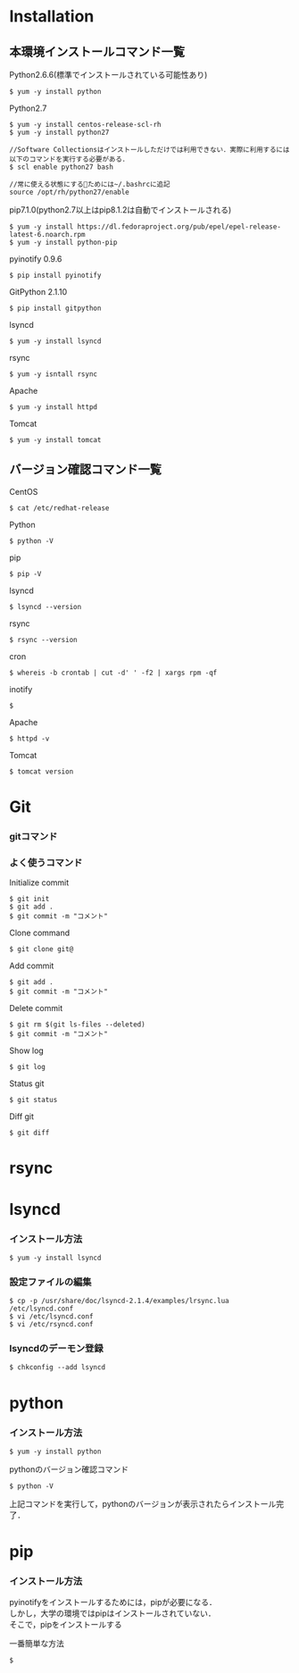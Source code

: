 # Installation

## 本環境インストールコマンド一覧

Python2.6.6(標準でインストールされている可能性あり)

    $ yum -y install python  

Python2.7

    $ yum -y install centos-release-scl-rh
    $ yum -y install python27

    //Software Collectionsはインストールしただけでは利用できない．実際に利用するには以下のコマンドを実行する必要がある．
    $ scl enable python27 bash
    
    //常に使える状態にするためには~/.bashrcに追記
    source /opt/rh/python27/enable

pip7.1.0(python2.7以上はpip8.1.2は自動でインストールされる)

    $ yum -y install https://dl.fedoraproject.org/pub/epel/epel-release-latest-6.noarch.rpm
    $ yum -y install python-pip 
    
pyinotify 0.9.6

    $ pip install pyinotify

GitPython 2.1.10

    $ pip install gitpython

lsyncd

    $ yum -y install lsyncd

rsync

    $ yum -y isntall rsync  

Apache

    $ yum -y install httpd

Tomcat

    $ yum -y install tomcat



## バージョン確認コマンド一覧

CentOS  

    $ cat /etc/redhat-release  

Python

    $ python -V  

pip

    $ pip -V  

lsyncd

    $ lsyncd --version  

rsync

    $ rsync --version  

cron

    $ whereis -b crontab | cut -d' ' -f2 | xargs rpm -qf  

inotify

    $   

Apache

    $ httpd -v

Tomcat

    $ tomcat version


# Git

### gitコマンド
### よく使うコマンド
Initialize commit

    $ git init
    $ git add .
    $ git commit -m "コメント"

Clone command

    $ git clone git@


Add commit

    $ git add .
    $ git commit -m "コメント"

Delete commit

    $ git rm $(git ls-files --deleted)
    $ git commit -m "コメント"

Show log

    $ git log

Status git

    $ git status

Diff git

    $ git diff



# rsync




# lsyncd
### インストール方法

    $ yum -y install lsyncd

### 設定ファイルの編集

    $ cp -p /usr/share/doc/lsyncd-2.1.4/examples/lrsync.lua /etc/lsyncd.conf
    $ vi /etc/lsyncd.conf
    $ vi /etc/rsyncd.conf

### lsyncdのデーモン登録

    $ chkconfig --add lsyncd


# python
### インストール方法

    $ yum -y install python

pythonのバージョン確認コマンド

    $ python -V

上記コマンドを実行して，pythonのバージョンが表示されたらインストール完了．

# pip
### インストール方法

pyinotifyをインストールするためには，pipが必要になる．  
しかし，大学の環境ではpipはインストールされていない．  
そこで，pipをインストールする

一番簡単な方法

    $ 
